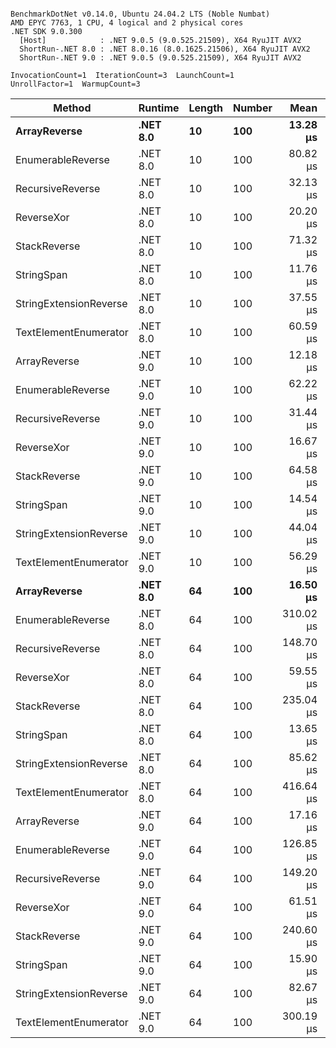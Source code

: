 ```

BenchmarkDotNet v0.14.0, Ubuntu 24.04.2 LTS (Noble Numbat)
AMD EPYC 7763, 1 CPU, 4 logical and 2 physical cores
.NET SDK 9.0.300
  [Host]            : .NET 9.0.5 (9.0.525.21509), X64 RyuJIT AVX2
  ShortRun-.NET 8.0 : .NET 8.0.16 (8.0.1625.21506), X64 RyuJIT AVX2
  ShortRun-.NET 9.0 : .NET 9.0.5 (9.0.525.21509), X64 RyuJIT AVX2

InvocationCount=1  IterationCount=3  LaunchCount=1  
UnrollFactor=1  WarmupCount=3  

```
| Method                 | Runtime  | Length | Number | Mean      | Error       | StdDev    | Median     | Min        | Max       | Allocated |
|----------------------- |--------- |------- |------- |----------:|------------:|----------:|-----------:|-----------:|----------:|----------:|
| **ArrayReverse**           | **.NET 8.0** | **10**     | **100**    |  **13.28 μs** |   **142.26 μs** |  **7.798 μs** |  **11.332 μs** |   **6.633 μs** |  **21.86 μs** |  **10.09 KB** |
| EnumerableReverse      | .NET 8.0 | 10     | 100    |  80.82 μs |   206.78 μs | 11.335 μs |  77.575 μs |  71.463 μs |  93.42 μs |  25.72 KB |
| RecursiveReverse       | .NET 8.0 | 10     | 100    |  32.13 μs |   228.53 μs | 12.527 μs |  27.622 μs |  22.482 μs |  46.29 μs |  33.53 KB |
| ReverseXor             | .NET 8.0 | 10     | 100    |  20.20 μs |   186.18 μs | 10.205 μs |  14.517 μs |  14.096 μs |  31.98 μs |  10.09 KB |
| StackReverse           | .NET 8.0 | 10     | 100    |  71.32 μs |   306.77 μs | 16.815 μs |  61.725 μs |  61.505 μs |  90.74 μs |  31.19 KB |
| StringSpan             | .NET 8.0 | 10     | 100    |  11.76 μs |   156.19 μs |  8.561 μs |   6.853 μs |   6.772 μs |  21.64 μs |   5.41 KB |
| StringExtensionReverse | .NET 8.0 | 10     | 100    |  37.55 μs |   285.64 μs | 15.657 μs |  30.016 μs |  27.090 μs |  55.55 μs |  28.84 KB |
| TextElementEnumerator  | .NET 8.0 | 10     | 100    |  60.59 μs |    58.98 μs |  3.233 μs |  60.212 μs |  57.567 μs |  64.00 μs |  10.09 KB |
| ArrayReverse           | .NET 9.0 | 10     | 100    |  12.18 μs |   141.38 μs |  7.749 μs |   9.517 μs |   6.111 μs |  20.91 μs |  10.09 KB |
| EnumerableReverse      | .NET 9.0 | 10     | 100    |  62.22 μs |   241.06 μs | 13.213 μs |  62.797 μs |  48.731 μs |  75.14 μs |  17.91 KB |
| RecursiveReverse       | .NET 9.0 | 10     | 100    |  31.44 μs |   282.37 μs | 15.478 μs |  24.816 μs |  20.368 μs |  49.12 μs |  33.53 KB |
| ReverseXor             | .NET 9.0 | 10     | 100    |  16.67 μs |   144.74 μs |  7.934 μs |  14.557 μs |  10.008 μs |  25.45 μs |  10.09 KB |
| StackReverse           | .NET 9.0 | 10     | 100    |  64.58 μs |   319.20 μs | 17.497 μs |  56.795 μs |  52.327 μs |  84.62 μs |  31.19 KB |
| StringSpan             | .NET 9.0 | 10     | 100    |  14.54 μs |   182.96 μs | 10.028 μs |   9.136 μs |   8.366 μs |  26.11 μs |   5.41 KB |
| StringExtensionReverse | .NET 9.0 | 10     | 100    |  44.04 μs |   183.22 μs | 10.043 μs |  47.719 μs |  32.672 μs |  51.72 μs |  17.91 KB |
| TextElementEnumerator  | .NET 9.0 | 10     | 100    |  56.29 μs |    67.81 μs |  3.717 μs |  56.314 μs |  52.568 μs |  60.00 μs |  10.09 KB |
| **ArrayReverse**           | **.NET 8.0** | **64**     | **100**    |  **16.50 μs** |   **260.48 μs** | **14.278 μs** |   **8.506 μs** |   **8.005 μs** |  **32.98 μs** |  **30.41 KB** |
| EnumerableReverse      | .NET 8.0 | 64     | 100    | 310.02 μs |   299.57 μs | 16.421 μs | 309.212 μs | 294.024 μs | 326.83 μs |  59.31 KB |
| RecursiveReverse       | .NET 8.0 | 64     | 100    | 148.70 μs |    23.93 μs |  1.312 μs | 148.266 μs | 147.654 μs | 150.17 μs | 560.88 KB |
| ReverseXor             | .NET 8.0 | 64     | 100    |  59.55 μs |   208.64 μs | 11.436 μs |  57.478 μs |  49.283 μs |  71.87 μs |  30.41 KB |
| StackReverse           | .NET 8.0 | 64     | 100    | 235.04 μs |   451.96 μs | 24.774 μs | 233.706 μs | 210.964 μs | 260.46 μs |  88.22 KB |
| StringSpan             | .NET 8.0 | 64     | 100    |  13.65 μs |   189.80 μs | 10.403 μs |   7.705 μs |   7.575 μs |  25.66 μs |  15.56 KB |
| StringExtensionReverse | .NET 8.0 | 64     | 100    |  85.62 μs |   511.17 μs | 28.019 μs |  70.022 μs |  68.879 μs | 117.97 μs |  68.69 KB |
| TextElementEnumerator  | .NET 8.0 | 64     | 100    | 416.64 μs | 1,405.20 μs | 77.024 μs | 460.999 μs | 327.701 μs | 461.22 μs |  20.25 KB |
| ArrayReverse           | .NET 9.0 | 64     | 100    |  17.16 μs |   298.41 μs | 16.357 μs |   7.944 μs |   7.494 μs |  36.05 μs |  30.41 KB |
| EnumerableReverse      | .NET 9.0 | 64     | 100    | 126.85 μs |   255.72 μs | 14.017 μs | 119.353 μs | 118.171 μs | 143.02 μs |  38.22 KB |
| RecursiveReverse       | .NET 9.0 | 64     | 100    | 149.20 μs |   227.02 μs | 12.444 μs | 142.672 μs | 141.379 μs | 163.55 μs | 560.88 KB |
| ReverseXor             | .NET 9.0 | 64     | 100    |  61.51 μs |   240.42 μs | 13.178 μs |  58.428 μs |  50.154 μs |  75.96 μs |  30.41 KB |
| StackReverse           | .NET 9.0 | 64     | 100    | 240.60 μs |   505.38 μs | 27.701 μs | 244.632 μs | 211.110 μs | 266.07 μs |  88.22 KB |
| StringSpan             | .NET 9.0 | 64     | 100    |  15.90 μs |   243.79 μs | 13.363 μs |   9.337 μs |   7.093 μs |  31.28 μs |  15.56 KB |
| StringExtensionReverse | .NET 9.0 | 64     | 100    |  82.67 μs |   434.15 μs | 23.797 μs |  69.129 μs |  68.729 μs | 110.15 μs |  37.94 KB |
| TextElementEnumerator  | .NET 9.0 | 64     | 100    | 300.19 μs |   255.16 μs | 13.986 μs | 299.579 μs | 286.525 μs | 314.48 μs |  20.25 KB |
